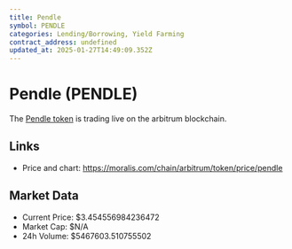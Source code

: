```yaml
---
title: Pendle
symbol: PENDLE
categories: Lending/Borrowing, Yield Farming
contract_address: undefined
updated_at: 2025-01-27T14:49:09.352Z
---
```


# Pendle (PENDLE)
The [Pendle token](https://moralis.com/chain/arbitrum/token/price/pendle) is trading live on the arbitrum blockchain.

## Links
- Price and chart: https://moralis.com/chain/arbitrum/token/price/pendle

## Market Data
- Current Price: $3.454556984236472
- Market Cap: $N/A
- 24h Volume: $5467603.510755502
